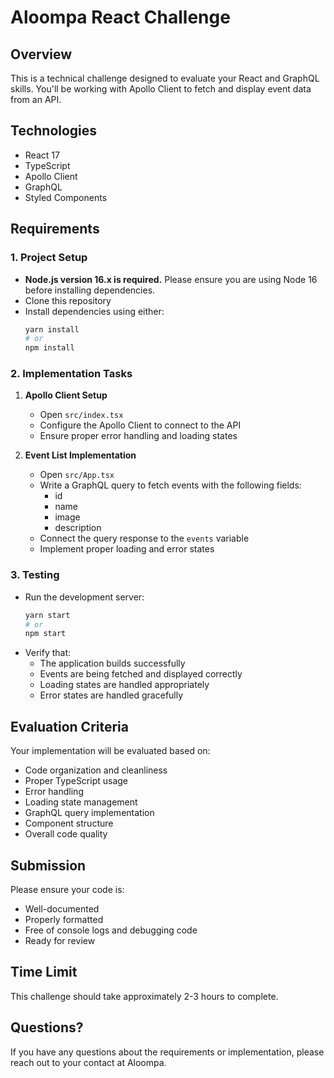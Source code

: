# Aloompa React Challenge

## Overview

This is a technical challenge designed to evaluate your React and GraphQL skills. You'll be working with Apollo Client to fetch and display event data from an API.

## Technologies

- React 17
- TypeScript
- Apollo Client
- GraphQL
- Styled Components

## Requirements

### 1. Project Setup

- **Node.js version 16.x is required.** Please ensure you are using Node 16 before installing dependencies.
- Clone this repository
- Install dependencies using either:
  ```bash
  yarn install
  # or
  npm install
  ```

### 2. Implementation Tasks

1. **Apollo Client Setup**

   - Open `src/index.tsx`
   - Configure the Apollo Client to connect to the API
   - Ensure proper error handling and loading states

2. **Event List Implementation**
   - Open `src/App.tsx`
   - Write a GraphQL query to fetch events with the following fields:
     - id
     - name
     - image
     - description
   - Connect the query response to the `events` variable
   - Implement proper loading and error states

### 3. Testing

- Run the development server:
  ```bash
  yarn start
  # or
  npm start
  ```
- Verify that:
  - The application builds successfully
  - Events are being fetched and displayed correctly
  - Loading states are handled appropriately
  - Error states are handled gracefully

## Evaluation Criteria

Your implementation will be evaluated based on:

- Code organization and cleanliness
- Proper TypeScript usage
- Error handling
- Loading state management
- GraphQL query implementation
- Component structure
- Overall code quality

## Submission

Please ensure your code is:

- Well-documented
- Properly formatted
- Free of console logs and debugging code
- Ready for review

## Time Limit

This challenge should take approximately 2-3 hours to complete.

## Questions?

If you have any questions about the requirements or implementation, please reach out to your contact at Aloompa.
